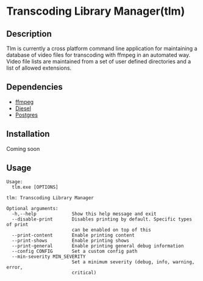 # Transcoding Library Manager(tlm)
## Description
Tlm is currently a cross platform command line application for maintaining a database of video files
for transcoding with ffmpeg in an automated way. Video file lists are maintained from a set of user
defined directories and a list of allowed extensions.

## Dependencies
* [ffmpeg](https://ffmpeg.org/)
* [Diesel](https://diesel.rs/)
* [Postgres](https://www.postgresql.org/)

## Installation
Coming soon

## Usage
```
Usage:
  tlm.exe [OPTIONS]

tlm: Transcoding Library Manager

Optional arguments:
  -h,--help             Show this help message and exit
  --disable-print       Disables printing by default. Specific types of print
                        can be enabled on top of this
  --print-content       Enable printing content
  --print-shows         Enable printing shows
  --print-general       Enable printing general debug information
  --config CONFIG       Set a custom config path
  --min-severity MIN_SEVERITY
                        Set a minimum severity (debug, info, warning, error,
                        critical)
```
